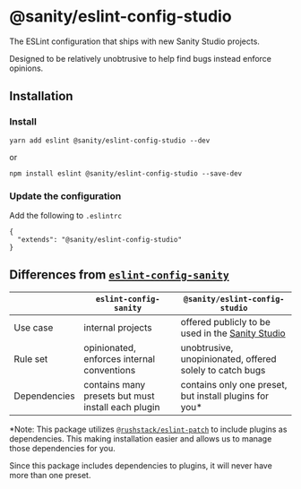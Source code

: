 # @sanity/eslint-config-studio

The ESLint configuration that ships with new Sanity Studio projects.

Designed to be relatively unobtrusive to help find bugs instead enforce opinions.

## Installation

### Install

```
yarn add eslint @sanity/eslint-config-studio --dev
```

or

```
npm install eslint @sanity/eslint-config-studio --save-dev
```

### Update the configuration

Add the following to `.eslintrc`

```
{
  "extends": "@sanity/eslint-config-studio"
}
```

## Differences from [`eslint-config-sanity`](https://github.com/sanity-io/eslint-config-sanity)

|              | `eslint-config-sanity`                             | `@sanity/eslint-config-studio`                                                   |
| ------------ | -------------------------------------------------- | -------------------------------------------------------------------------------- |
| Use case     | internal projects                                  | offered publicly to be used in the [Sanity Studio](https://www.sanity.io/studio) |
| Rule set     | opinionated, enforces internal conventions         | unobtrusive, unopinionated, offered solely to catch bugs                         |
| Dependencies | contains many presets but must install each plugin | contains only one preset, but install plugins for you\*                          |

\*Note: This package utilizes [`@rushstack/eslint-patch`](https://github.com/microsoft/rushstack/tree/ebee58403b1595027da7ef00a4d817d83ecbd737/eslint/eslint-patch#what-it-does) to include plugins as dependencies. This making installation easier and allows us to manage those dependencies for you.

Since this package includes dependencies to plugins, it will never have more than one preset.

